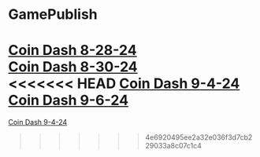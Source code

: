 # GamePublish
[Coin Dash 8-28-24](https://wcu-cs-cooperlab.github.io/demo-games-kimels32/player_scene/)  
[Coin Dash 8-30-24](https://wcu-cs-cooperlab.github.io/demo-games-kimels32/player_scene_8-30-24)  
<<<<<<< HEAD
[Coin Dash 9-4-24](https://wcu-cs-cooperlab.github.io/demo-games-kimels32/main_9-4-24)  
[Coin Dash 9-6-24](https://wcu-cs-cooperlab.github.io/demo-games-kimels32/main_9-6-24)  
=======
[Coin Dash 9-4-24](https://wcu-cs-cooperlab.github.io/demo-games-kimels32/main_9-4-24)   
>>>>>>> 4e6920495ee2a32e036f3d7cb229033a8c07c1c4
